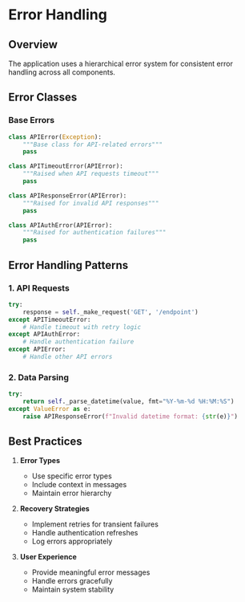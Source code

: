 # Error Handling

## Overview

The application uses a hierarchical error system for consistent error handling across all components.

## Error Classes

### Base Errors

```python
class APIError(Exception):
    """Base class for API-related errors"""
    pass

class APITimeoutError(APIError):
    """Raised when API requests timeout"""
    pass

class APIResponseError(APIError):
    """Raised for invalid API responses"""
    pass

class APIAuthError(APIError):
    """Raised for authentication failures"""
    pass
```

## Error Handling Patterns

### 1. API Requests
```python
try:
    response = self._make_request('GET', '/endpoint')
except APITimeoutError:
    # Handle timeout with retry logic
except APIAuthError:
    # Handle authentication failure
except APIError:
    # Handle other API errors
```

### 2. Data Parsing
```python
try:
    return self._parse_datetime(value, fmt="%Y-%m-%d %H:%M:%S")
except ValueError as e:
    raise APIResponseError(f"Invalid datetime format: {str(e)}")
```

## Best Practices

1. **Error Types**
   - Use specific error types
   - Include context in messages
   - Maintain error hierarchy

2. **Recovery Strategies**
   - Implement retries for transient failures
   - Handle authentication refreshes
   - Log errors appropriately

3. **User Experience**
   - Provide meaningful error messages
   - Handle errors gracefully
   - Maintain system stability 